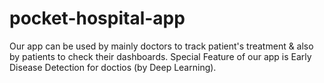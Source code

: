 # pocket-hospital-app
Our app can be used by mainly doctors to track patient's treatment &amp; also by patients to check their dashboards. Special Feature of our app is Early Disease Detection for doctios (by Deep Learning).
